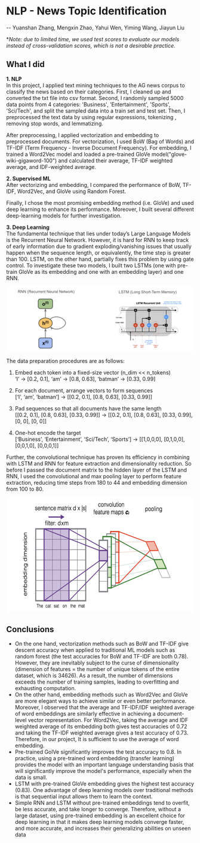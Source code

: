# NLP - News Topic Identification
-- Yuanshan Zhang, Mengxin Zhao, Yahui Wen, Yiming Wang, Jiayun Liu

**Note: due to limited time, we used test scores to evaluate our models instead of cross-validation scores, which is not a desirable practice.*

## What I did
**1. NLP**\
In this project, I applied text mining techniques to the AG news corpus to classify the news based on their categories. First, I cleaned up and converted the txt file into csv format. Second, I randomly sampled 5000 data points from 4 categories:  'Business', 'Entertainment', 'Sports', 'Sci/Tech', and split the sampled data into a train set and test set. Then, I preprocessed the text data by using regular expressions, tokenizing , removing stop words, and lemmatizing. 

After preprocessing, I applied vectorization and embedding to preprocessed documents. For vectorization, I used BoW (Bag of Words) and TF-IDF (Term Frequency - Inverse Document Frequency). For embedding, I trained a Word2Vec model and loaded a pre-trained GloVe model("glove-wiki-gigaword-100") and calculated their average, TF-IDF weighted average, and IDF-weighted average. 

**2. Supervised ML**\
After vectorizing and embedding, I compared the performance of BoW, TF-IDF, Word2Vec, and GloVe using Random Forest. 

Finally, I chose the most promising embedding method (i.e. GloVe) and used deep learning to enhance its performance. Moreover, I built several different deep-learning models for further investigation. 

**3. Deep Learning**\
The fundamental technique that lies under today’s Large Language Models is the Recurrent Neural Network. However, it is hard for RNN to keep track of early information due to gradient exploding/vanishing issues that usually happen when the sequence length, or equivalently, the time step is greater than 100. LSTM, on the other hand, partially fixes this problem by using gate control. To investigate these two models, I built two LSTMs (one with pre-train GloVe as its embedding and one with an embedding layer) and one RNN. 

![示例图片](Images/RNN-LSTM.png)

The data preparation procedures are as follows:
1. Embed each token into a fixed-size vector (n_dim << n_tokens)\
‘I’ → [0.2, 0.1], ‘am’ → [0.8, 0.63], ‘batman’ → [0.33, 0.99]

3. For each document, arrange vectors to form sequences\
[‘I’, ‘am’, ‘batman’] → [[0.2, 0.1], [0.8, 0.63], [0.33, 0.99]]

4. Pad sequences so that all documents have the same length\
[[0.2, 0.1], [0.8, 0.63], [0.33, 0.99]] → [[0.2, 0.1], [0.8, 0.63], [0.33, 0.99], [0, 0], [0, 0]]

5. One-hot encode the target\
[‘Business’, ‘Entertainment’, ‘Sci/Tech’, ‘Sports’] → [[1,0,0,0], [0,1,0,0], [0,0,1,0], [0,0,0,1]]

Further, the convolutional technique has proven its efficiency in combining with LSTM and RNN for feature extraction and dimensionality reduction. So before I passed the document matrix to the hidden layer of the LSTM and RNN, I used the convolutional and max pooling layer to perform feature extraction, reducing time steps from 180 to 44 and embedding dimension from 100 to 80.

<img src="Images/Convolution-Maxpooling.png" alt="示例图片" width="620" height="307">

## Conclusions
* On the one hand, vectorization methods such as BoW and TF-IDF give descent accuracy when applied to traditional ML models such as random forest (the test accuracies for BoW and TF-IDF are both 0.78). However, they are inevitably subject to the curse of dimensionality (dimension of features = the number of unique tokens of the entire dataset, which is 34626). As a result, the number of dimensions exceeds the number of training samples, leading to overfitting and exhausting computation.
* On the other hand, embedding methods such as Word2Vec and GloVe are more elegant ways to achieve similar or even better performance. Moreover, I observed that the average and TF-IDF/IDF weighted average of word embeddings are similarly effective in achieving a document-level vector representation. For Word2Vec, taking the average and IDF weighted average of its embedding both gives test accuracies of 0.72 and taking the TF-IDF weighted average gives a test accuracy of 0.73. Therefore, in our project, It is sufficient to use the average of word embedding.
* Pre-trained GolVe significantly improves the test accuracy to 0.8. In practice, using a pre-trained word embedding (transfer learning) provides the model with an important language understanding basis that will significantly improve the model's performance, especially when the data is small.
* LSTM with pre-trained GloVe embedding gives the highest test accuracy (0.83). One advantage of deep learning models over traditional methods is that sequential input allows them to learn the context.
* Simple RNN and LSTM without pre-trained embeddings tend to overfit, be less accurate, and take longer to converge. Therefore, without a large dataset, using pre-trained embedding is an excellent choice for deep learning in that it makes deep learning models converge faster, and more accurate, and increases their generalizing abilities on unseen data
